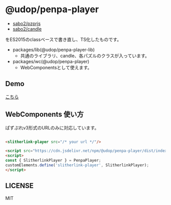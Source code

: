 @udop/penpa-player
================

* [sabo2/pzprjs](https://github.com/sabo2/pzprjs)
* [sabo2/candle](https://github.com/sabo2/candle)

をES2015のclassベースで書き直し、TS化したものです。

* packages/lib(@udop/penpa-player-lib)
    * 共通のライブラリ、candle、各パズルのクラスが入っています。
* packages/wc(@udop/penpa-player)
    * WebComponentsとして使えます。

## Demo
[こちら](https://smynudop.github.io/pzprts/)

## WebComponents 使い方

ぱずぷれv3形式のURLのみに対応しています。

```html

<slitherlink-player src="/* your url */"/>

<script src="https://cdn.jsdelivr.net/npm/@udop/penpa-player/dist/index.umd.js"></script>
<script> 
const { SlitherlinkPlayer } = PenpaPlayer;
customElements.define('slitherlink-player', SlitherlinkPlayer);
</script>
```

## LICENSE
MIT